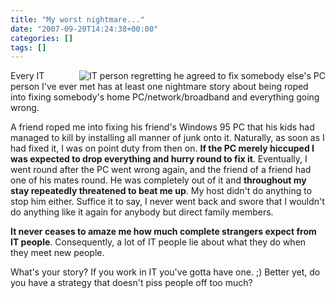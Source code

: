 ```yaml
---
title: "My worst nightmare..."
date: "2007-09-20T14:24:38+00:00"
categories: []
tags: []
---
```


<img src="http://techteapot.com/wp-content/uploads/2007/09/headhold.gif" alt="IT person regretting he agreed to fix somebody else's PC" align="right" style="border-left:solid 4px white" />

Every IT person I've ever met has at least one nightmare story about being roped into fixing somebody's home PC/network/broadband and everything going wrong.

A friend roped me into fixing his friend's Windows 95 PC that his kids had managed to kill by installing all manner of junk onto it. Naturally, as soon as I had fixed it, I was on point duty from then on. <strong>If the PC merely hiccuped I was expected to drop everything and hurry round to fix it</strong>. Eventually, I went round after the PC went wrong again, and the friend of a friend had one of his mates round. He was completely out of it and <strong>throughout my stay repeatedly threatened to beat me up</strong>. My host didn't do anything to stop him either. Suffice it to say, I never went back and swore that I wouldn't do anything like it again for anybody but direct family members.

<strong>It never ceases to amaze me how much complete strangers expect from IT people</strong>. Consequently, a lot of IT people lie about what they do when they meet new people.

What's your story? If you work in IT you've gotta have one. ;) Better yet, do you have a strategy that doesn't piss people off too much?
